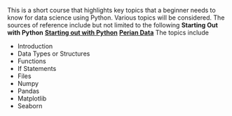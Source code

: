 This is a short course that highlights key topics that a beginner needs to know for data science using Python.
Various topics will be considered. The sources of reference include but not limited to the following
**Starting Out with Python**
__[Starting out with Python](https://www.pearson.com/us/higher-education/program/Gaddis-My-Lab-Programming-with-Pearson-e-Text-Access-Card-for-Starting-out-with-Python-5th-Edition/PGM2889368.html)__
__[Perian Data](www.pieriandata.com)__
The topics include
 - Introduction
 - Data Types or Structures
 - Functions
 - If Statements
 - Files
 - Numpy
 - Pandas
 - Matplotlib
 - Seaborn
 

